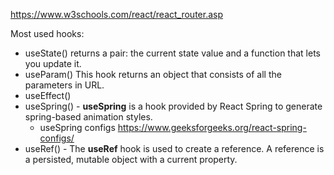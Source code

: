https://www.w3schools.com/react/react_router.asp

Most used hooks:
- useState() returns a pair: the current state value and a function that lets you update it.
- useParam() This hook returns an object that consists of all the parameters in URL.
- useEffect() 
- useSpring() -   **useSpring** is a hook provided by React Spring to generate spring-based animation styles.
	- useSpring configs https://www.geeksforgeeks.org/react-spring-configs/
- useRef() -   The **useRef** hook is used to create a reference. A reference is a persisted, mutable object with a current property.
